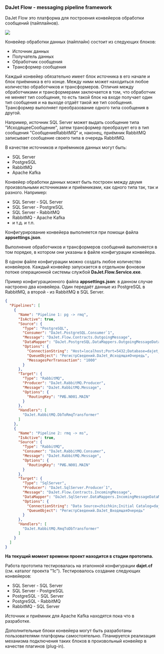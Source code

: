 ### DaJet Flow - messaging pipeline framework

DaJet Flow это платформа для построения конвейеров обработки сообщений (пайплайнов).

![](https://github.com/zhichkin/dajet-flow/blob/main/doc/DaJet%20Flow%20Architecture.png)

Конвейер обработки данных (пайплайн) состоит из следующих блоков:
- Источник данных
- Получатель данных
- Обработчик сообщения
- Трансформер сообщения

Каждый конвейер обязательно имеет блок источника в его начале и блок приёмника в его конце.
Между ними может находиться любое количество обработчиков и трансформеров.
Отличия между обработчиками и трансформерами заключается в том, что
обработчик не меняет тип сообщения, то есть такой блок на входе получает
один тип сообщения и на выходе отдаёт такой же тип сообщения.
Трансформер выполняет преобразование одного типа сообщения в другой.

Например, источник SQL Server может выдать сообщение типа "ИсходящееСообщение",
затем трансформер преобразует его в тип сообщения "СообщениеRabbitMQ" и, наконец,
приёмник RabbitMQ записывает сообщение своего типа в очередь RabbitMQ.

В качестве источников и приёмников данных могут быть:
- SQL Server
- PostgreSQL
- RabbitMQ
- Apache Kafka

Конвейер обработки данных может быть построен между двумя произвольными
источниками и приёмниками, как одного типа так, так и разного.
Например:
- SQL Server - SQL Server
- SQL Server - PostgreSQL
- SQL Server - RabbitMQ
- RabbitMQ - Apache Kafka
- и т.д. и т.п.

Конфигурирование конвейера выполняется при помощи файла **appsettings.json**.

Выполнение обработчиков и трансформеров сообщений выполняется в том порядке,
в котором они указаны в файле конфигурации конвейера.

В одном файле конфигурации можно создать любое количество конвейеров.
Каждый конвейер запускается в отдельном фоновом потоке операционной системы
службой **DaJet.Flow.Service.exe**.

Пример конфигурационного файла **appsettings.json**: в данном случае настроено
два конвейера. Один передаёт данные из PostgreSQL в RabbitMQ,
а второй - из RabbitMQ в SQL Server.
```json
{
  "Pipelines": [
    {
      "Name": "Pipeline 1: pg -> rmq",
      "IsActive": true,
      "Source": {
        "Type": "PostgreSQL",
        "Consumer": "DaJet.PostgreSQL.Consumer`1",
        "Message": "DaJet.Flow.Contracts.OutgoingMessage",
        "DataMapper": "DaJet.PostgreSQL.DataMappers.OutgoingMessageDataMapper",
        "Options": {
          "ConnectionString": "Host=localhost;Port=5432;Database=dajet_exchange_pg;Username=postgres;Password=postgres;",
          "QueueObject": "РегистрСведений.DaJet_ИсходящаяОчередь",
          "MessagesPerTransaction": "1000"
        }
      },
      "Target": {
        "Type": "RabbitMQ",
        "Producer": "DaJet.RabbitMQ.Producer",
        "Message": "DaJet.RabbitMQ.Message",
        "Options": {
          "RoutingKey": "РИБ.N001.MAIN"
        }
      },
      "Handlers": [
        "DaJet.RabbitMQ.DbToRmqTransformer"
      ]
    },
    {
      "Name": "Pipeline 2: rmq -> ms",
      "IsActive": true,
      "Source": {
        "Type": "RabbitMQ",
        "Consumer": "DaJet.RabbitMQ.Consumer",
        "Message": "DaJet.RabbitMQ.Message",
        "Options": {
          "RoutingKey": "РИБ.N001.MAIN"
        }
      },
      "Target": {
        "Type": "SqlServer",
        "Producer": "DaJet.SqlServer.Producer`1",
        "Message": "DaJet.Flow.Contracts.IncomingMessage",
        "DataMapper": "DaJet.SqlServer.DataMappers.IncomingMessageDataMapper",
        "Options": {
          "ConnectionString": "Data Source=zhichkin;Initial Catalog=dajet_exchange_ms;Integrated Security=True",
          "QueueObject": "РегистрСведений.DaJet_ВходящаяОчередь"
        }
      },
      "Handlers": [
        "DaJet.RabbitMQ.RmqToDbTransformer"
      ]
    }
  ]
}
```

**На текущий момент времени проект находится в стадии прототипа.**

Работа прототипа тестировалась на эталонной конфигурации **dajet.cf**
(см. каталог проекта "1с"). Тестировалось создание следующих конвейеров:
- SQL Server - SQL Server
- SQL Server - PostgreSQL
- PostgreSQL - SQL Server
- PostgreSQL - RabbitMQ
- RabbitMQ - SQL Server

Источник и приёмник для Apache Kafka находятся пока что в разработке.

Дополнительные блоки конвейера могут быть разработаны пользователями
платформы самостоятельно. Планируется реализация механизма подключения
таких блоков в произвольный конвейер в качестве плагинов (plug-in).